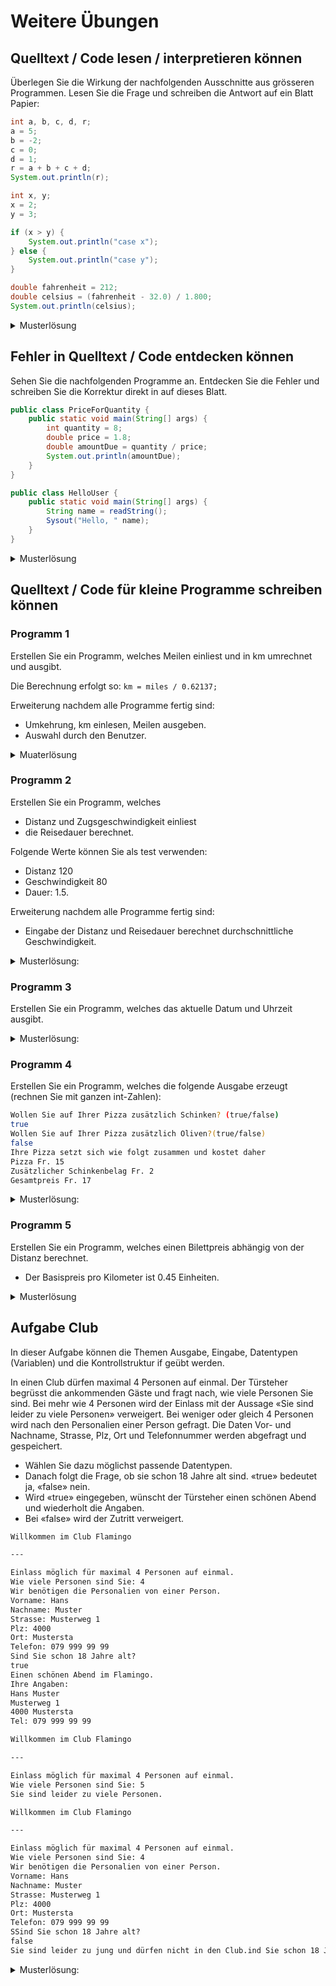 # Weitere Übungen

## Quelltext / Code lesen / interpretieren können

Überlegen Sie die Wirkung der nachfolgenden Ausschnitte aus grösseren Programmen. Lesen Sie die Frage und schreiben die Antwort auf ein Blatt Papier:

```java title="Welcher Wert für r ausgegeben?"
int a, b, c, d, r;
a = 5;
b = -2;
c = 0;
d = 1;
r = a + b + c + d;
System.out.println(r);
```

```java title="Welche Ausgabe erfolgt?"
int x, y;
x = 2;
y = 3;

if (x > y) {
    System.out.println("case x");
} else {
    System.out.println("case y");
}
```

```java title="Welcher Wert wird berechnet?"
double fahrenheit = 212;
double celsius = (fahrenheit - 32.0) / 1.800;
System.out.println(celsius);
```

<details><summary>Musterlösung</summary>

```java
//Block 1: 4
//Block 2: "Y"
//Block 3: 100.0
```

</details>

## Fehler in Quelltext / Code entdecken können

Sehen Sie die nachfolgenden Programme an. Entdecken Sie die Fehler und schreiben Sie die
Korrektur direkt in auf dieses Blatt.

```java title="Finden Sie den logischen Fehler:"
public class PriceForQuantity {
    public static void main(String[] args) {
        int quantity = 8;
        double price = 1.8;
        double amountDue = quantity / price;
        System.out.println(amountDue);
    }
}
```

```java title="Finden Sie die 3 Fehler:"
public class HelloUser {
    public static void main(String[] args) {
        String name = readString();
        Sysout("Hello, " name);
    }
}
```

<details><summary>Musterlösung</summary>

- logischer Fehler / statt \*

```java title="Aufloesung drei Fehler:"
import mytools.StdInput; // import fehlte

public class HelloUser {
	public static void main(String[] args) {
		String name = StdInput.readString() // StdInput fehlte
		System.out.println("Hello, " + name); //System.out.println, + fehlten
	}
}

```

</details>

## Quelltext / Code für kleine Programme schreiben können

### Programm 1

Erstellen Sie ein Programm, welches Meilen einliest und in km umrechnet und ausgibt.

Die Berechnung erfolgt so: `km = miles / 0.62137;`

Erweiterung nachdem alle Programme fertig sind:

- Umkehrung, km einlesen, Meilen ausgeben.
- Auswahl durch den Benutzer.

<details><summary>Muaterlösung</summary>

```java
import mytools.StdInput;

public class A1MilesAndMore {

	public static void main(String[] args) {
		System.out.print("Meilen: ");	// wenn print verwendet wird statt println gibt es nach dem Text keinen Zeilenumbruch
		double miles = StdInput.readDouble();

		double km = miles / 0.62137;
		System.out.println(miles + " Meilen sind " + km + " Kilometer");

		System.out.println();
		System.out.println("Erweiterung 1");
		System.out.println("-------------");
		System.out.println();

		System.out.print("Kilometer: ");
		km = StdInput.readDouble();

		miles = km * 0.62137;
		System.out.println(km + " Kilometer sind " + miles + " Meilen");

		System.out.println();
		System.out.println("Erweiterung 2");
		System.out.println("-------------");
		System.out.println();

		System.out.println("Was möchten Sie machen?");
		System.out.println("1 - Umrechnung Meilen -> Kilometer");
		System.out.println("2 - Umrechnung Kilometer -> Meilen");
		System.out.print("Ihre Wahl: ");
		int selection = StdInput.readInt();

		if(selection == 1) {
			System.out.print("Meilen: ");	// wenn print verwendet wird statt println gibt es nach dem Text keinen Zeilenumbruch
			miles = StdInput.readDouble();

			km = miles / 0.62137;
			System.out.println(miles + " Meilen sind " + km + " Kilometer");
		} else if(selection == 2) {
			System.out.print("Kilometer: ");
			km = StdInput.readDouble();

			miles = km * 0.62137;
			System.out.println(km + " Kilometer sind " + miles + " Meilen");
		} else {
			System.out.println("Von so einer Auswahl war nicht die Rede");
		}
	}
}
```

</details>

### Programm 2

Erstellen Sie ein Programm, welches

- Distanz und Zugsgeschwindigkeit einliest
- die Reisedauer berechnet.

Folgende Werte können Sie als test verwenden:

- Distanz 120
- Geschwindigkeit 80
- Dauer: 1.5.

Erweiterung nachdem alle Programme fertig sind:

- Eingabe der Distanz und Reisedauer berechnet durchschnittliche Geschwindigkeit.

<details><summary>Musterlösung:</summary>

```java
import mytools.StdInput;

public class A2Trains {

	public static void main(String[] args) {
		System.out.print("Distanz: ");
		double distance = StdInput.readDouble();

		System.out.print("Zugsgeschwindigkeit: ");
		double speed = StdInput.readDouble();

		double time = distance / speed;
		System.out.println("Reisezeit: " + time);

		System.out.println();
		System.out.println("Erweiterung");
		System.out.println("-----------");
		System.out.println();

		System.out.print("Distanz: ");
		distance = StdInput.readDouble();

		System.out.print("Reisezeit (in Stunden): ");
		time = StdInput.readDouble();

		speed = distance / time;
		System.out.println("Durchnittsgeschwindigkeit: " + speed);
	}

}
```

</details>

### Programm 3

Erstellen Sie ein Programm, welches das aktuelle Datum und Uhrzeit ausgibt.

<details><summary>Musterlösung:</summary>

```java
import java.time.LocalDate;
import java.time.LocalDateTime;
import java.util.Calendar;
import java.util.Date;

public class A3DateTime {

	public static void main(String[] args) {
		System.out.println(LocalDateTime.now());

		System.out.println(LocalDate.now());

		Date datetime = new Date();
		System.out.println(datetime.toString());

		Date now = Calendar.getInstance().getTime();
		System.out.println(now.toString());
	}

}
```

</details>

### Programm 4

Erstellen Sie ein Programm, welches die folgende Ausgabe erzeugt (rechnen Sie mit ganzen int-Zahlen):

```bash
Wollen Sie auf Ihrer Pizza zusätzlich Schinken? (true/false)
true
Wollen Sie auf Ihrer Pizza zusätzlich Oliven?(true/false)
false
Ihre Pizza setzt sich wie folgt zusammen und kostet daher
Pizza Fr. 15
Zusätzlicher Schinkenbelag Fr. 2
Gesamtpreis Fr. 17
```

<details><summary>Musterlösung:</summary>

```java
import mytools.StdInput;

public class A4PizzaOrder {

	public static void main(String[] args) {
		System.out.println("Wollen Sie auf Ihrer Pizza zusaetzlich Schinken? (true/false)");
		boolean ham = StdInput.readBoolean();

		System.out.println("Wollen Sie auf Ihrer Pizza zusaetzlich Oliven? (true/false)");
		boolean olives = StdInput.readBoolean();

		System.out.println("Ihre Pizza setzt sich wie folgt zusammen und kostet daher");
		int price = 15;
		System.out.println("Pizza CHF " + price);

		if (ham) {
			System.out.println("Zusaetzlicher Schinkenbelag CHF 2");
			price = price + 2;
		}

		if (olives) {
			System.out.println("Zusaetzliche Oliven CHF 1");
			price = price + 1;
		}

		System.out.println("Gesamtpreis CHF " + price);
	}

}
```

</details>

### Programm 5

Erstellen Sie ein Programm, welches einen Bilettpreis abhängig von der Distanz berechnet.

- Der Basispreis pro Kilometer ist 0.45 Einheiten.

<details><summary>Musterlösung</summary>

```java
import mytools.StdInput;

public class A5Ticket {

	public static void main(String[] args) {
		System.out.print("Distanz: ");
		double distance = StdInput.readDouble();

		double price = distance * 0.45;
		System.out.println("Preis: " + price);
	}

}
```

</details>

## Aufgabe Club

In dieser Aufgabe können die Themen Ausgabe, Eingabe, Datentypen (Variablen) und die Kontrollstruktur if geübt werden.

In einen Club dürfen maximal 4 Personen auf einmal. Der Türsteher begrüsst die ankommenden Gäste und fragt nach, wie viele Personen Sie sind. Bei mehr wie 4 Personen wird der Einlass mit der Aussage «Sie sind leider zu viele Personen» verweigert. Bei weniger oder gleich 4 Personen wird nach den Personalien einer Person gefragt. Die Daten Vor- und Nachname, Strasse, Plz, Ort und Telefonnummer werden abgefragt und gespeichert.

- Wählen Sie dazu möglichst passende Datentypen.
- Danach folgt die Frage, ob sie schon 18 Jahre alt sind. «true» bedeutet ja, «false» nein.
- Wird «true» eingegeben, wünscht der Türsteher einen schönen Abend und wiederholt die Angaben.
- Bei «false» wird der Zutritt verweigert.

```md title="Beispiel Ablauf, wenn alles in Ordnung ist:"
Willkommen im Club Flamingo

---

Einlass möglich für maximal 4 Personen auf einmal.
Wie viele Personen sind Sie: 4
Wir benötigen die Personalien von einer Person.
Vorname: Hans
Nachname: Muster
Strasse: Musterweg 1
Plz: 4000
Ort: Mustersta  
Telefon: 079 999 99 99
Sind Sie schon 18 Jahre alt?
true
Einen schönen Abend im Flamingo.
Ihre Angaben:
Hans Muster
Musterweg 1
4000 Mustersta  
Tel: 079 999 99 99
```

```md title="Reaktion des Programms, wenn es zu viele Personen sind:"
Willkommen im Club Flamingo

---

Einlass möglich für maximal 4 Personen auf einmal.
Wie viele Personen sind Sie: 5
Sie sind leider zu viele Personen.
```

```md title="Reaktion des Programms, wenn das Alter kleiner wie 18 ist."
Willkommen im Club Flamingo

---

Einlass möglich für maximal 4 Personen auf einmal.
Wie viele Personen sind Sie: 4
Wir benötigen die Personalien von einer Person.
Vorname: Hans
Nachname: Muster
Strasse: Musterweg 1
Plz: 4000
Ort: Mustersta  
Telefon: 079 999 99 99
SSind Sie schon 18 Jahre alt?
false
Sie sind leider zu jung und dürfen nicht in den Club.ind Sie schon 18 Jahre alt?
```

<details><summary>Musterlösung:</summary>

```java
import mytools.StdInput;

public class Club {

	public static void main(String[] args) {
		System.out.println("Willkommen im Club Flamingo");
		System.out.println("***************************");
		System.out.println("Einlass möglich für maximal 4 Personen auf einmal.");

		System.out.print("Wie viele Personen sind Sie: ");
		int anzahl = StdInput.readInt();

		if (anzahl > 4) {
			System.out.println("Sie sind leider zu viele Personen.");
		} else {
			System.out.println("Wir benötigen die Personalien von einer Person.");
			System.out.print("Vorname: ");
			String vorname = StdInput.readString();
			System.out.print("Nachname: ");
			String nachname = StdInput.readString();
			System.out.print("Strasse: ");
			String strasse = StdInput.readString();
			System.out.print("Plz: ");
			int plz = StdInput.readInt();

			System.out.print("Ort: ");
			String ort = StdInput.readString();
			System.out.print("Telefon: ");
			String telefon = StdInput.readString();

			System.out.println("Sind Sie schon 18 Jahre alt?");
			boolean alterCheck = StdInput.readBoolean();
			if (alterCheck) {
				System.out.println("Einen schönen Abend im Flamingo.");
				System.out.println("Ihre Angaben:");
				System.out.println(vorname + " " + nachname);
				System.out.println(strasse);
				System.out.println(plz + " - " + ort);
				System.out.println("Tel: " + telefon);
			} else {
				System.out.println("Sie sind leider zu jung und dürfen nicht in den Club.");
			}

		}

	}
}
```

</details>
